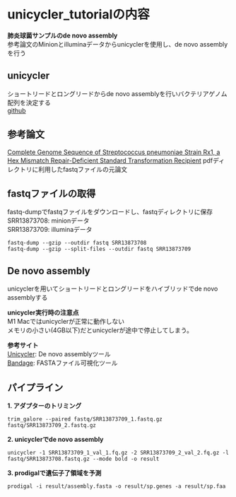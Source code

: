 # unicycler_tutorialの内容  
**肺炎球菌サンプルのde novo assembly**  
参考論文のMinionとilluminaデータからunicyclerを使用し、de novo assemblyを行う

## unicycler
ショートリードとロングリードからde novo assemblyを行いバクテリアゲノム配列を決定する  
[github](https://github.com/rrwick/Unicycler)  

## 参考論文  
[Complete Genome Sequence of Streptococcus pneumoniae Strain Rx1, a Hex Mismatch Repair-Deficient Standard Transformation Recipient](https://pubmed.ncbi.nlm.nih.gov/34647809/)
pdfディレクトリに利用したfastqファイルの元論文

## fastqファイルの取得
fastq-dumpでfastqファイルをダウンロードし、fastqディレクトリに保存  
SRR13873708: minionデータ  
SRR13873709: illuminaデータ
```
fastq-dump --gzip --outdir fastq SRR13873708
fastq-dump --gzip --split-files --outdir fastq SRR13873709
```

## De novo assembly
unicyclerを用いてショートリードとロングリードをハイブリッドでde novo assemblyする  
  
**unicycler実行時の注意点**  
M1 Macではunicyclerが正常に動作しない  
メモリの小さい(4GB以下)だとunicyclerが途中で停止してしまう。  

**参考サイト**   
[Unicycler](https://github.com/rrwick/Unicycler): De novo assemblyツール   
[Bandage](https://rrwick.github.io/Bandage/): FASTAファイル可視化ツール  

## パイプライン
**1. アダプターのトリミング**   
```
trim_galore --paired fastq/SRR13873709_1.fastq.gz fastq/SRR13873709_2.fastq.gz
```

**2. unicyclerでde novo assembly**  
```
unicycler -1 SRR13873709_1_val_1.fq.gz -2 SRR13873709_2_val_2.fq.gz -l fastq/SRR13873708.fastq.gz --mode bold -o result
```

**3. prodigalで遺伝子了領域を予測**
```
prodigal -i result/assembly.fasta -o result/sp.genes -a result/sp.faa
```

